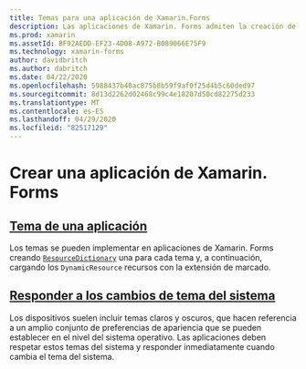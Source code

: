 ```yaml
---
title: Temas para una aplicación de Xamarin.Forms
description: Las aplicaciones de Xamarin. Forms admiten la creación de un ResourceDictionary para cada tema y, a continuación, la carga de los recursos con la extensión de marcado DynamicResource.
ms.prod: xamarin
ms.assetId: BF92AEDD-EF23-4D08-A972-B089066E75F9
ms.technology: xamarin-forms
author: davidbritch
ms.author: dabritch
ms.date: 04/22/2020
ms.openlocfilehash: 5988437b40ac875b8b59f9af0f25d4b5c60ded97
ms.sourcegitcommit: 8d13d2262d02468c99c4e18207d50cd82275d233
ms.translationtype: MT
ms.contentlocale: es-ES
ms.lasthandoff: 04/29/2020
ms.locfileid: "82517129"
---
```

# <a name="theming-a-xamarinforms-application"></a>Crear una aplicación de Xamarin. Forms

## <a name="theme-an-application"></a>[Tema de una aplicación](theming.md)

Los temas se pueden implementar en aplicaciones de Xamarin. Forms creando [`ResourceDictionary`](xref:Xamarin.Forms.ResourceDictionary) una para cada tema y, a continuación, cargando los `DynamicResource` recursos con la extensión de marcado.

## <a name="respond-to-system-theme-changes"></a>[Responder a los cambios de tema del sistema](system-theme-changes.md)

Los dispositivos suelen incluir temas claros y oscuros, que hacen referencia a un amplio conjunto de preferencias de apariencia que se pueden establecer en el nivel del sistema operativo. Las aplicaciones deben respetar estos temas del sistema y responder inmediatamente cuando cambia el tema del sistema.
